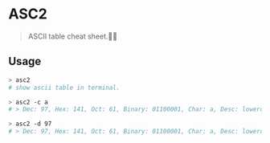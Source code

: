 # ASC2

> ASCII table cheat sheet.🧞‍♂️

## Usage

```bash
> asc2
# show ascii table in terminal.

> asc2 -c a
# > Dec: 97, Hex: 141, Oct: 61, Binary: 01100001, Char: a, Desc: lowercase a <

> asc2 -d 97
# > Dec: 97, Hex: 141, Oct: 61, Binary: 01100001, Char: a, Desc: lowercase a <
```
